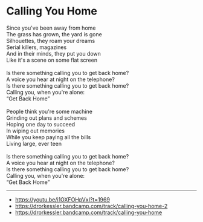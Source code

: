 # Calling You Home

Since you've been away from home\
The grass has grown, the yard is gone\
Silhouettes, they roam your dreams\
Serial killers, magazines\
And in their minds, they put you down\
Like it's a scene on some flat screen\
\
Is there something calling you to get back home?\
A voice you hear at night on the telephone?\
Is there something calling you to get back home?\
Calling you, when you're alone:\
“Get Back Home”\
\
People think you're some machine\
Grinding out plans and schemes\
Hoping one day to succeed\
In wiping out memories\
While you keep paying all the bills\
Living large, ever teen\
\
Is there something calling you to get back home?\
A voice you hear at night on the telephone?\
Is there something calling you to get back home?\
Calling you, when you're alone:\
“Get Back Home”

---
- https://youtu.be/i1OXFOHpVxI?t=1969
- https://drorkessler.bandcamp.com/track/calling-you-home-2
- https://drorkessler.bandcamp.com/track/calling-you-home
